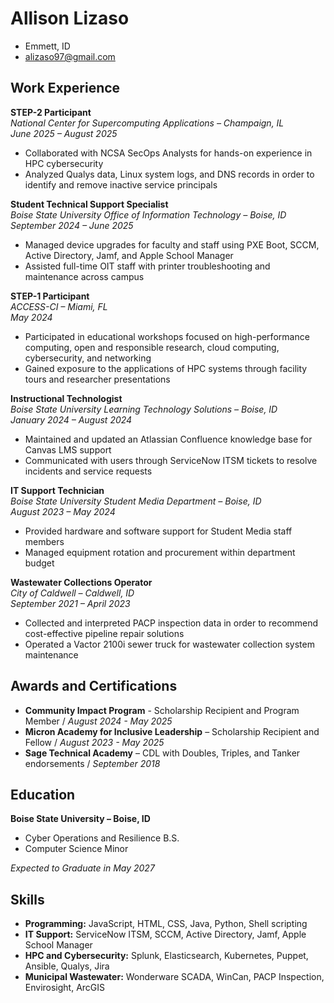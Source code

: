 <link rel="stylesheet" href="./style.css">

# Allison Lizaso

- Emmett, ID
- [alizaso97@gmail.com](mailto:alizaso97@gmail.com)

## Work Experience

**STEP-2 Participant**  
*National Center for Supercomputing Applications – Champaign, IL*  
*June 2025 – August 2025*  
- Collaborated with NCSA SecOps Analysts for hands-on experience in HPC cybersecurity  
- Analyzed Qualys data, Linux system logs, and DNS records in order to identify and remove inactive service principals

**Student Technical Support Specialist**  
*Boise State University Office of Information Technology – Boise, ID*  
*September 2024 – June 2025*  
- Managed device upgrades for faculty and staff using PXE Boot, SCCM, Active Directory, Jamf, and Apple School Manager
- Assisted full-time OIT staff with printer troubleshooting and maintenance across campus

**STEP-1 Participant**  
*ACCESS-CI – Miami, FL*  
*May 2024*  
- Participated in educational workshops focused on high-performance computing, open and responsible research, cloud computing, cybersecurity, and networking
- Gained exposure to the applications of HPC systems through facility tours and researcher presentations

**Instructional Technologist**  
*Boise State University Learning Technology Solutions – Boise, ID*  
*January 2024 – August 2024*  
- Maintained and updated an Atlassian Confluence knowledge base for Canvas LMS support  
- Communicated with users through ServiceNow ITSM tickets to resolve incidents and service requests

**IT Support Technician**  
*Boise State University Student Media Department – Boise, ID*  
*August 2023 – May 2024*  
- Provided hardware and software support for Student Media staff members
- Managed equipment rotation and procurement within department budget

**Wastewater Collections Operator**  
*City of Caldwell – Caldwell, ID*  
*September 2021 – April 2023*  
- Collected and interpreted PACP inspection data in order to recommend cost-effective pipeline repair solutions
- Operated a Vactor 2100i sewer truck for wastewater collection system maintenance

## Awards and Certifications

- **Community Impact Program** - Scholarship Recipient and Program Member / *August 2024 - May 2025*
- **Micron Academy for Inclusive Leadership** – Scholarship Recipient and Fellow / *August 2023 - May 2025*  
- **Sage Technical Academy** – CDL with Doubles, Triples, and Tanker endorsements / *September 2018*

## Education

**Boise State University – Boise, ID**  
- Cyber Operations and Resilience B.S. 
- Computer Science Minor

*Expected to Graduate in May 2027*

## Skills

- **Programming:** JavaScript, HTML, CSS, Java, Python, Shell scripting
- **IT Support:** ServiceNow ITSM, SCCM, Active Directory, Jamf, Apple School Manager  
- **HPC and Cybersecurity:** Splunk, Elasticsearch, Kubernetes, Puppet, Ansible, Qualys, Jira
- **Municipal Wastewater:** Wonderware SCADA, WinCan, PACP Inspection, Envirosight, ArcGIS

